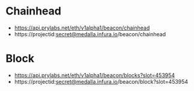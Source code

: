 # Chainhead

- https://api.prylabs.net/eth/v1alpha1/beacon/chainhead
- https://projectid:secret@medalla.infura.io/beacon/chainhead

# Block

- https://api.prylabs.net/eth/v1alpha1/beacon/blocks?slot=453954
- https://projectid:secret@medalla.infura.io/beacon/block?slot=453954